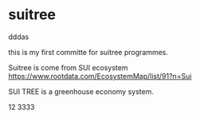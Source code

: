 # suitree
dddas 

this is my first committe for suitree programmes.

Suitree is come from SUI ecosystem
https://www.rootdata.com/EcosystemMap/list/91?n=Sui


SUI TREE is a greenhouse economy system.
 
12
3333
